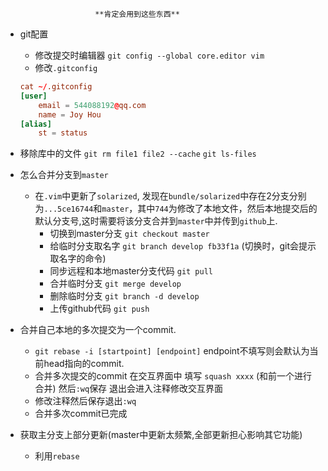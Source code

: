                         **肯定会用到这些东西**
* git配置
    + 修改提交时编辑器 `git config --global core.editor vim`
    + 修改`.gitconfig`
    ```conf
    cat ~/.gitconfig 
    [user]
        email = 544088192@qq.com
        name = Joy Hou
    [alias]
        st = status
    ```
* 移除库中的文件
  `git rm file1 file2 --cache` `git ls-files`
  
* 怎么合并分支到`master`
    - 在`.vim`中更新了`solarized`, 发现在`bundle/solarized`中存在2分支分别为`...5ce16744`和`master`，其中`744`为修改了本地文件，然后本地提交后的默认分支号,这时需要将该分支合并到`master`中并传到`github`上.
        + 切换到master分支 `git checkout master`
        + 给临时分支取名字 `git branch develop fb33f1a` (切换时，git会提示取名字的命令)
        + 同步远程和本地master分支代码 `git pull`
        + 合并临时分支 `git merge develop`
        + 删除临时分支 `git branch -d develop`
        + 上传github代码 `git push`

* 合并自己本地的多次提交为一个commit.
    + `git rebase -i [startpoint] [endpoint]` endpoint不填写则会默认为当前head指向的commit.
    + 合并多次提交的commit 在交互界面中 填写 `squash xxxx` (和前一个进行合并) 然后`:wq`保存
          退出会进入注释修改交互界面
    + 修改注释然后保存退出`:wq`
    + 合并多次commit已完成

* 获取主分支上部分更新(master中更新太频繁,全部更新担心影响其它功能)
    + 利用`rebase`
